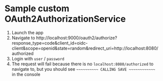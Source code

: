 # Sample custom OAuth2AuthorizationService

1. Launch the app
2. Navigate
   to http://localhost:9000/oauth2/authorize?response_type=code&client_id=oidc-client&scope=openid&state=random&redirect_uri=http://localhost:8080/authorized
3. Login with `user` / `password`
4. The request will fail because there is no `localhost:8080/authorized` to navigate to, but you should
   see `~~~~~~~~~~ CALLING SAVE ~~~~~~~~~~~~` in the console